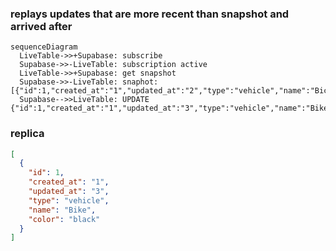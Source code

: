 ### replays updates that are more recent than snapshot and arrived after

```mermaid
sequenceDiagram
  LiveTable->>+Supabase: subscribe
  Supabase->>-LiveTable: subscription active
  LiveTable->>+Supabase: get snapshot
  Supabase->>-LiveTable: snaphot: [{"id":1,"created_at":"1","updated_at":"2","type":"vehicle","name":"Bicycle","color":"black"}]
  Supabase-->>LiveTable: UPDATE {"id":1,"created_at":"1","updated_at":"3","type":"vehicle","name":"Bike","color":"black"}
```

### replica
```json
[
  {
    "id": 1,
    "created_at": "1",
    "updated_at": "3",
    "type": "vehicle",
    "name": "Bike",
    "color": "black"
  }
]
```
